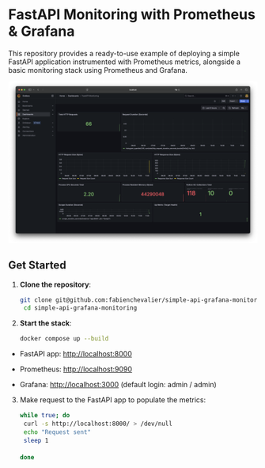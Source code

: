 # FastAPI Monitoring with Prometheus & Grafana

This repository provides a ready-to-use example of deploying a simple FastAPI application instrumented with Prometheus metrics, alongside a basic monitoring stack using Prometheus and Grafana.

![image](screenshot.png)

## Get Started

1. **Clone the repository**:

   ```bash
   git clone git@github.com:fabienchevalier/simple-api-grafana-monitoring.git
    cd simple-api-grafana-monitoring
    ```

2. **Start the stack**:

   ```bash
   docker compose up --build
   ```

- FastAPI app: <http://localhost:8000>

- Prometheus: <http://localhost:9090>

- Grafana: <http://localhost:3000> (default login: admin / admin)

3. Make request to the FastAPI app to populate the metrics:

   ```bash
   while true; do
    curl -s http://localhost:8000/ > /dev/null
    echo "Request sent"
    sleep 1

   done
    ```
